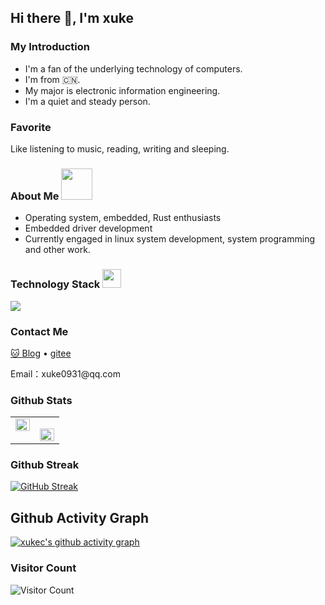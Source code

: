 ## Hi there 👋, I'm xuke

<!--
**xukec/xukec** is a ✨ _special_ ✨ repository because its `README.md` (this file) appears on your GitHub profile.

Here are some ideas to get you started:

- 🔭 I’m currently working on ...
- 🌱 I’m currently learning ...
- 👯 I’m looking to collaborate on ...
- 🤔 I’m looking for help with ...
- 💬 Ask me about ...
- 📫 How to reach me: ...
- 😄 Pronouns: ...
- ⚡ Fun fact: ...
-->

  
### My Introduction  

- I'm a fan of the underlying technology of computers.
- I'm from 🇨🇳.
- My major is electronic information engineering.
- I'm a quiet and steady person.

### Favorite

Like listening to music, reading, writing and sleeping.

<h3>About Me <img src="https://media.giphy.com/media/mGcNjsfWAjY5AEZNw6/giphy.gif" width="50"></h3>

- Operating system, embedded, Rust enthusiasts
- Embedded driver development
- Currently engaged in linux system development, system programming and other work.

<h3>Technology Stack <img src="https://media.giphy.com/media/WUlplcMpOCEmTGBtBW/giphy.gif" width="30"></h3>
<p>
  <a href="https://skillicons.dev">
    <img src="https://skillicons.dev/icons?i=c,rust" />
  </a>
</p>

### Contact Me

<p>
  <a target="_blank" href="https://blog.csdn.net/m0_65835264">🐱 Blog</a> •
  <a target="_blank" href="https://gitee.com/xukec">gitee</a>
</p>
Email：xuke0931@qq.com
  
### Github Stats  

<table><tr><td valign="top" width="50%">

<img src="https://github-readme-stats.vercel.app/api?username=xukec&show_icons=true&count_private=true&theme=tokyonight&hide_border=true" align="left" style="width: 100%" />

</td><td valign="top" width="50%">

<img src="https://github-readme-stats.vercel.app/api/top-langs/?username=xukec&hide_border=true&theme=tokyonight&layout=compact" align="left" style="width: 100%" /></td></tr></table>

### Github Streak
[![GitHub Streak](https://streak-stats.demolab.com?user=xukec&theme=tokyonight&locale=zh_Hans)](https://git.io/streak-stats)

## Github Activity Graph
[![xukec's github activity graph](https://github-readme-activity-graph.vercel.app/graph?username=xukec&theme=vue)](https://github.com/ashutosh00710/github-readme-activity-graph)

### Visitor Count
![Visitor Count](https://profile-counter.glitch.me/xukec/count.svg)
